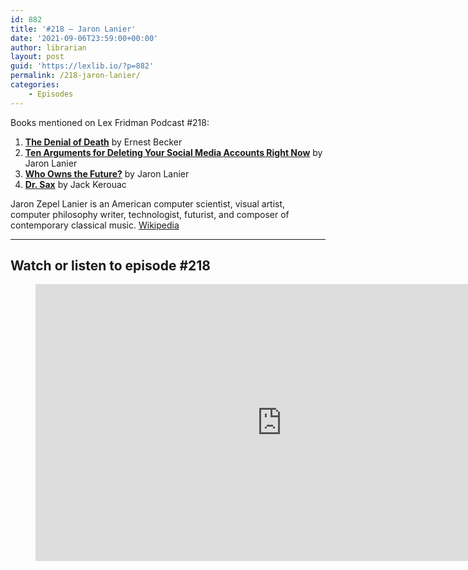 ```yaml
---
id: 882
title: '#218 – Jaron Lanier'
date: '2021-09-06T23:59:00+00:00'
author: librarian
layout: post
guid: 'https://lexlib.io/?p=882'
permalink: /218-jaron-lanier/
categories:
    - Episodes
---
```


Books mentioned on Lex Fridman Podcast #218:

1. <b><a href="https://amzn.to/3QzDnkY" target="_blank" rel="sponsored noopener noreferrer">The Denial of Death</a></b> by Ernest Becker
2. <b><a href="https://amzn.to/3CHOHFS" target="_blank" rel="sponsored noopener noreferrer">Ten Arguments for Deleting Your Social Media Accounts Right Now</a></b> by Jaron Lanier
3. <b><a href="https://amzn.to/3Zy5DII" target="_blank" rel="sponsored noopener noreferrer">Who Owns the Future?</a></b> by Jaron Lanier
4. <b><a href="https://amzn.to/3H1WUXX" target="_blank" rel="sponsored noopener noreferrer">Dr. Sax</a></b> by Jack Kerouac

<!--more-->

Jaron Zepel Lanier is an American computer scientist, visual artist, computer philosophy writer, technologist, futurist, and composer of contemporary classical music. [Wikipedia](https://en.wikipedia.org/wiki/Jaron_Lanier)

- - - - - -

## Watch or listen to episode #218

<figure class="wp-block-embed is-type-video is-provider-youtube wp-block-embed-youtube wp-embed-aspect-16-9 wp-has-aspect-ratio"><div class="wp-block-embed__wrapper"><iframe allow="accelerometer; autoplay; clipboard-write; encrypted-media; gyroscope; picture-in-picture; web-share" allowfullscreen="" frameborder="0" height="443" loading="lazy" src="https://www.youtube.com/embed/Fx0G6DHMfXM?feature=oembed" title="Jaron Lanier: Virtual Reality, Social Media & the Future of Humans and AI | Lex Fridman Podcast #218" width="788"></iframe></div></figure>